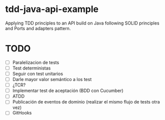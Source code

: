 # tdd-java-api-example
Applying TDD principles to an API build on Java following SOLID principles and Ports and adapters pattern.


# TODO
- [ ] Paralelizacion de tests
- [ ] Test deterministas
- [ ] Seguir con test unitarios
- [ ] Darle mayor valor semántico a los test
- [ ] ¿TCR?
- [ ] Implementar test de aceptación (BDD con Cucumber)
- [ ] ATDD
- [ ] Publicación de eventos de dominio (realizar el mismo flujo de tests otra vez)
- [ ] GitHooks
